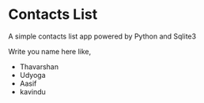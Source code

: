 # Contacts List

A simple contacts list app powered by Python and Sqlite3

Write you name here like,
- Thavarshan
- Udyoga
- Aasif
- kavindu
